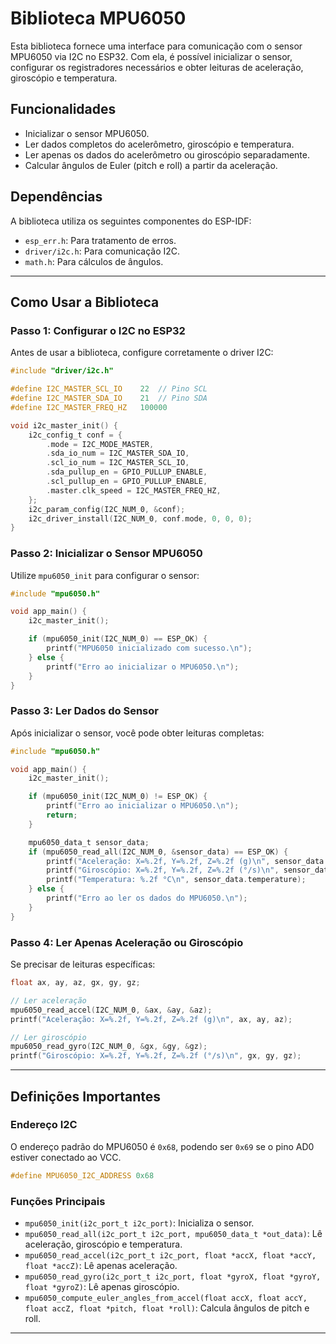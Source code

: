 # Biblioteca MPU6050

Esta biblioteca fornece uma interface para comunicação com o sensor MPU6050 via I2C no ESP32. Com ela, é possível inicializar o sensor, configurar os registradores necessários e obter leituras de aceleração, giroscópio e temperatura.

## Funcionalidades
- Inicializar o sensor MPU6050.
- Ler dados completos do acelerômetro, giroscópio e temperatura.
- Ler apenas os dados do acelerômetro ou giroscópio separadamente.
- Calcular ângulos de Euler (pitch e roll) a partir da aceleração.

## Dependências
A biblioteca utiliza os seguintes componentes do ESP-IDF:
- `esp_err.h`: Para tratamento de erros.
- `driver/i2c.h`: Para comunicação I2C.
- `math.h`: Para cálculos de ângulos.

---

## Como Usar a Biblioteca

### Passo 1: Configurar o I2C no ESP32
Antes de usar a biblioteca, configure corretamente o driver I2C:

```c
#include "driver/i2c.h"

#define I2C_MASTER_SCL_IO    22  // Pino SCL
#define I2C_MASTER_SDA_IO    21  // Pino SDA
#define I2C_MASTER_FREQ_HZ   100000

void i2c_master_init() {
    i2c_config_t conf = {
        .mode = I2C_MODE_MASTER,
        .sda_io_num = I2C_MASTER_SDA_IO,
        .scl_io_num = I2C_MASTER_SCL_IO,
        .sda_pullup_en = GPIO_PULLUP_ENABLE,
        .scl_pullup_en = GPIO_PULLUP_ENABLE,
        .master.clk_speed = I2C_MASTER_FREQ_HZ,
    };
    i2c_param_config(I2C_NUM_0, &conf);
    i2c_driver_install(I2C_NUM_0, conf.mode, 0, 0, 0);
}
```

### Passo 2: Inicializar o Sensor MPU6050
Utilize `mpu6050_init` para configurar o sensor:

```c
#include "mpu6050.h"

void app_main() {
    i2c_master_init();

    if (mpu6050_init(I2C_NUM_0) == ESP_OK) {
        printf("MPU6050 inicializado com sucesso.\n");
    } else {
        printf("Erro ao inicializar o MPU6050.\n");
    }
}
```

### Passo 3: Ler Dados do Sensor
Após inicializar o sensor, você pode obter leituras completas:

```c
#include "mpu6050.h"

void app_main() {
    i2c_master_init();

    if (mpu6050_init(I2C_NUM_0) != ESP_OK) {
        printf("Erro ao inicializar o MPU6050.\n");
        return;
    }

    mpu6050_data_t sensor_data;
    if (mpu6050_read_all(I2C_NUM_0, &sensor_data) == ESP_OK) {
        printf("Aceleração: X=%.2f, Y=%.2f, Z=%.2f (g)\n", sensor_data.accel_x, sensor_data.accel_y, sensor_data.accel_z);
        printf("Giroscópio: X=%.2f, Y=%.2f, Z=%.2f (°/s)\n", sensor_data.gyro_x, sensor_data.gyro_y, sensor_data.gyro_z);
        printf("Temperatura: %.2f °C\n", sensor_data.temperature);
    } else {
        printf("Erro ao ler os dados do MPU6050.\n");
    }
}
```

### Passo 4: Ler Apenas Aceleração ou Giroscópio
Se precisar de leituras específicas:

```c
float ax, ay, az, gx, gy, gz;

// Ler aceleração
mpu6050_read_accel(I2C_NUM_0, &ax, &ay, &az);
printf("Aceleração: X=%.2f, Y=%.2f, Z=%.2f (g)\n", ax, ay, az);

// Ler giroscópio
mpu6050_read_gyro(I2C_NUM_0, &gx, &gy, &gz);
printf("Giroscópio: X=%.2f, Y=%.2f, Z=%.2f (°/s)\n", gx, gy, gz);
```

---

## Definições Importantes

### Endereço I2C
O endereço padrão do MPU6050 é `0x68`, podendo ser `0x69` se o pino AD0 estiver conectado ao VCC.

```c
#define MPU6050_I2C_ADDRESS 0x68
```

### Funções Principais

- `mpu6050_init(i2c_port_t i2c_port)`: Inicializa o sensor.
- `mpu6050_read_all(i2c_port_t i2c_port, mpu6050_data_t *out_data)`: Lê aceleração, giroscópio e temperatura.
- `mpu6050_read_accel(i2c_port_t i2c_port, float *accX, float *accY, float *accZ)`: Lê apenas aceleração.
- `mpu6050_read_gyro(i2c_port_t i2c_port, float *gyroX, float *gyroY, float *gyroZ)`: Lê apenas giroscópio.
- `mpu6050_compute_euler_angles_from_accel(float accX, float accY, float accZ, float *pitch, float *roll)`: Calcula ângulos de pitch e roll.

---

